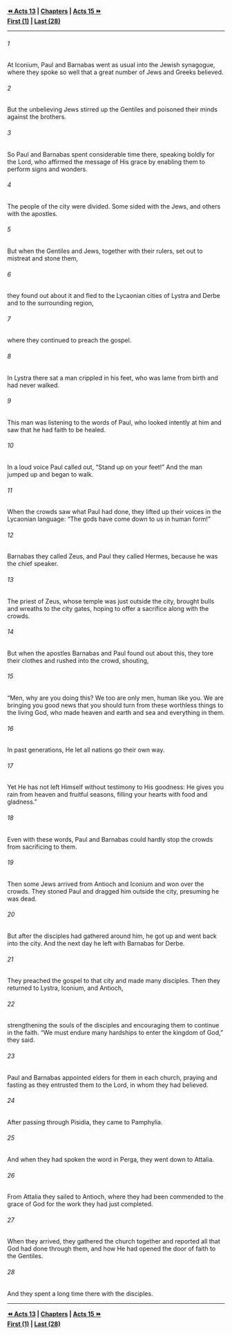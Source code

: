   
**[⏪ Acts 13](./Acts%2013.md) | [Chapters](./_index.md) | [Acts 15 ⏩](./Acts%2015.md)**  
**[First (1)](./Acts%201.md) | [Last (28)](./Acts%2028.md)**  
  
---  
  
###### 1  
At Iconium, Paul and Barnabas went as usual into the Jewish synagogue, where they spoke so well that a great number of Jews and Greeks believed.  
  
###### 2  
But the unbelieving Jews stirred up the Gentiles and poisoned their minds against the brothers.  
  
###### 3  
So Paul and Barnabas spent considerable time there, speaking boldly for the Lord, who affirmed the message of His grace by enabling them to perform signs and wonders.  
  
###### 4  
The people of the city were divided. Some sided with the Jews, and others with the apostles.  
  
###### 5  
But when the Gentiles and Jews, together with their rulers, set out to mistreat and stone them,  
  
###### 6  
they found out about it and fled to the Lycaonian cities of Lystra and Derbe and to the surrounding region,  
  
###### 7  
where they continued to preach the gospel.  
  
###### 8  
In Lystra there sat a man crippled in his feet, who was lame from birth and had never walked.  
  
###### 9  
This man was listening to the words of Paul, who looked intently at him and saw that he had faith to be healed.  
  
###### 10  
In a loud voice Paul called out, “Stand up on your feet!” And the man jumped up and began to walk.  
  
###### 11  
When the crowds saw what Paul had done, they lifted up their voices in the Lycaonian language: “The gods have come down to us in human form!”  
  
###### 12  
Barnabas they called Zeus, and Paul they called Hermes, because he was the chief speaker.  
  
###### 13  
The priest of Zeus, whose temple was just outside the city, brought bulls and wreaths to the city gates, hoping to offer a sacrifice along with the crowds.  
  
###### 14  
But when the apostles Barnabas and Paul found out about this, they tore their clothes and rushed into the crowd, shouting,  
  
###### 15  
“Men, why are you doing this? We too are only men, human like you. We are bringing you good news that you should turn from these worthless things to the living God, who made heaven and earth and sea and everything in them.  
  
###### 16  
In past generations, He let all nations go their own way.  
  
###### 17  
Yet He has not left Himself without testimony to His goodness: He gives you rain from heaven and fruitful seasons, filling your hearts with food and gladness.”  
  
###### 18  
Even with these words, Paul and Barnabas could hardly stop the crowds from sacrificing to them.  
  
###### 19  
Then some Jews arrived from Antioch and Iconium and won over the crowds. They stoned Paul and dragged him outside the city, presuming he was dead.  
  
###### 20  
But after the disciples had gathered around him, he got up and went back into the city. And the next day he left with Barnabas for Derbe.  
  
###### 21  
They preached the gospel to that city and made many disciples. Then they returned to Lystra, Iconium, and Antioch,  
  
###### 22  
strengthening the souls of the disciples and encouraging them to continue in the faith. “We must endure many hardships to enter the kingdom of God,” they said.  
  
###### 23  
Paul and Barnabas appointed elders for them in each church, praying and fasting as they entrusted them to the Lord, in whom they had believed.  
  
###### 24  
After passing through Pisidia, they came to Pamphylia.  
  
###### 25  
And when they had spoken the word in Perga, they went down to Attalia.  
  
###### 26  
From Attalia they sailed to Antioch, where they had been commended to the grace of God for the work they had just completed.  
  
###### 27  
When they arrived, they gathered the church together and reported all that God had done through them, and how He had opened the door of faith to the Gentiles.  
  
###### 28  
And they spent a long time there with the disciples.  
  
  
---  
  
**[⏪ Acts 13](./Acts%2013.md) | [Chapters](./_index.md) | [Acts 15 ⏩](./Acts%2015.md)**  
**[First (1)](./Acts%201.md) | [Last (28)](./Acts%2028.md)**  
  
